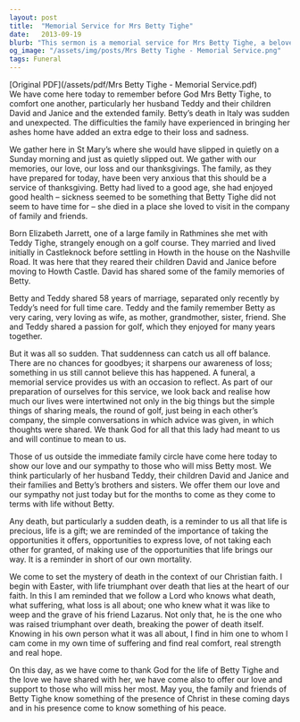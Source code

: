 ```yaml
---
layout: post
title:  "Memorial Service for Mrs Betty Tighe"
date:   2013-09-19
blurb: "This sermon is a memorial service for Mrs Betty Tighe, a beloved member of the community who passed away suddenly. The sermon is a celebration of her life, her love for her family, and her passion for golf. It also reflects on the preciousness of life and the importance of expressing love and not taking each other for granted."
og_image: "/assets/img/posts/Mrs Betty Tighe - Memorial Service.png"
tags: Funeral
---
```

[Original PDF](/assets/pdf/Mrs Betty Tighe - Memorial Service.pdf)    
We have come here today to remember before God Mrs Betty Tighe, to comfort one another, particularly her husband Teddy and their children David and Janice and the extended family. Betty’s death in Italy was sudden and unexpected. The difficulties the family have experienced in bringing her ashes home have added an extra edge to their loss and sadness.

We gather here in St Mary’s where she would have slipped in quietly on a Sunday morning and just as quietly slipped out. We gather with our memories, our love, our loss and our thanksgivings. The family, as they have prepared for today, have been very anxious that this should be a service of thanksgiving. Betty had lived to a good age, she had enjoyed good health – sickness seemed to be something that Betty Tighe did not seem to have time for – she died in a place she loved to visit in the company of family and friends.

Born Elizabeth Jarrett, one of a large family in Rathmines she met with Teddy Tighe, strangely enough on a golf course. They married and lived initially in Castleknock before settling in Howth in the house on the Nashville Road. It was here that they reared their children David and Janice before moving to Howth Castle. David has shared some of the family memories of Betty.

Betty and Teddy shared 58 years of marriage, separated only recently by Teddy’s need for full time care. Teddy and the family remember Betty as very caring, very loving as wife, as mother, grandmother, sister, friend. She and Teddy shared a passion for golf, which they enjoyed for many years together.

But it was all so sudden. That suddenness can catch us all off balance. There are no chances for goodbyes; it sharpens our awareness of loss; something in us still cannot believe this has happened. A funeral, a memorial service provides us with an occasion to reflect. As part of our preparation of ourselves for this service, we look back and realise how much our lives were intertwined not only in the big things but the simple things of sharing meals, the round of golf, just being in each other’s company, the simple conversations in which advice was given, in which thoughts were shared. We thank God for all that this lady had meant to us and will continue to mean to us.

Those of us outside the immediate family circle have come here today to show our love and our sympathy to those who will miss Betty most. We think particularly of her husband Teddy, their children David and Janice and their families and Betty’s brothers and sisters. We offer them our love and our sympathy not just today but for the months to come as they come to terms with life without Betty.

Any death, but particularly a sudden death, is a reminder to us all that life is precious, life is a gift; we are reminded of the importance of taking the opportunities it offers, opportunities to express love, of not taking each other for granted, of making use of the opportunities that life brings our way. It is a reminder in short of our own mortality.

We come to set the mystery of death in the context of our Christian faith. I begin with Easter, with life triumphant over death that lies at the heart of our faith. In this I am reminded that we follow a Lord who knows what death, what suffering, what loss is all about; one who knew what it was like to weep and the grave of his friend Lazarus. Not only that, he is the one who was raised triumphant over death, breaking the power of death itself. Knowing in his own person what it was all about, I find in him one to whom I cam come in my own time of suffering and find real comfort, real strength and real hope.

On this day, as we have come to thank God for the life of Betty Tighe and the love we have shared with her, we have come also to offer our love and support to those who will miss her most. May you, the family and friends of Betty Tighe know something of the presence of Christ in these coming days and in his presence come to know something of his peace.
